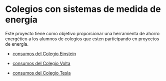 
# Colegios con sistemas de medida de energía

Este proyecto tiene como objetivo proporcionar una herramienta de ahorro energético a los alumnos de colegios que esten participando en proyectos de energía.

* [consumos del Colegio Einstein](http://91.121.222.125/emoncms/dashboard/view?id=25)

* [consumos del Colegio Volta](http://91.121.222.125/emoncms/dashboard/view?id=25)

* [consumos del Colegio Tesla](http://91.121.222.125/emoncms/dashboard/view?id=25)
